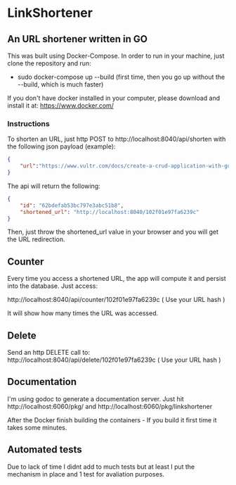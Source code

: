 # LinkShortener
## An URL shortener written in GO

This was built using Docker-Compose. In order to run in your machine, just clone the repository and run:
* sudo docker-compose up --build (first time, then you go up without the --build, which is much faster)

If you don't have docker installed in your computer, please download and install it at:
https://www.docker.com/

### Instructions

To shorten an URL, just http POST to http://localhost:8040/api/shorten with the following json payload (example):

```json
{
    "url":"https://www.vultr.com/docs/create-a-crud-application-with-golang-and-mongodb-on-ubuntu-20-04/?utm_source=performance-max-latam&utm_medium=paidmedia&obility_id=17096555207&utm_adgroup=&utm_campaign=&utm_term=&utm_content=&gclid=CjwKCAjwk_WVBhBZEiwAUHQCme_6kOgaeQWOKjalscslO99kCatxV5FJFdtFbqGv1127YkYBURCQ0BoCHnMQAvD_BwE"
}
```

The api will return the following:

```json
{
    "id": "62bdefab53bc797e3abc51b8",
    "shortened_url": "http://localhost:8040/102f01e97fa6239c"
}
```

Then, just throw the shortened_url value in your browser and you will get the URL redirection.

## Counter

Every time you access a shortened URL, the app will compute it and persist into the database. Just access:

http://localhost:8040/api/counter/102f01e97fa6239c ( Use your URL hash )

It will show how many times the URL was accessed.

## Delete

Send an http DELETE call to:
http://localhost:8040/api/delete/102f01e97fa6239c ( Use your URL hash )

## Documentation

I'm using godoc to generate a documentation server. Just hit 
http://localhost:6060/pkg/ and http://localhost:6060/pkg/linkshortener

After the Docker finish building the containers - If you build it first time it takes some minutes.

## Automated tests

Due to lack of time I didnt add to much tests but at least I put the mechanism in place and 1 test for avaliation purposes.